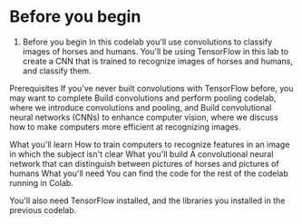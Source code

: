 # Before you begin

1. Before you begin
In this codelab you'll use convolutions to classify images of horses and humans. You'll be using TensorFlow in this lab to create a CNN that is trained to recognize images of horses and humans, and classify them.

Prerequisites
If you've never built convolutions with TensorFlow before, you may want to complete Build convolutions and perform pooling codelab, where we introduce convolutions and pooling, and Build convolutional neural networks (CNNs) to enhance computer vision, where we discuss how to make computers more efficient at recognizing images.

What you'll learn
How to train computers to recognize features in an image in which the subject isn't clear
What you'll build
A convolutional neural network that can distinguish between pictures of horses and pictures of humans
What you'll need
You can find the code for the rest of the codelab running in Colab.

You'll also need TensorFlow installed, and the libraries you installed in the previous codelab.